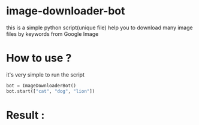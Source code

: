 # image-downloader-bot

this is a simple python script(unique file) help you to download  many image files by keywords from Google Image

# How to use ?
it's very simple to run the script
```python
bot = ImageDownloaderBot()
bot.start(["cat", "dog", "lion"])
```
# Result :
![]()
